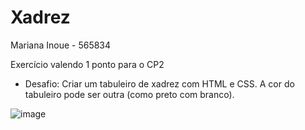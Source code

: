 # Xadrez

Mariana Inoue - 565834

Exercício valendo 1 ponto para o CP2
- Desafio: Criar um tabuleiro de xadrez com HTML e CSS. A cor do tabuleiro pode ser outra (como preto com branco).
 
![image](https://github.com/user-attachments/assets/fc8a453a-6871-4bcb-8b51-fd9a02c0b3e1)

